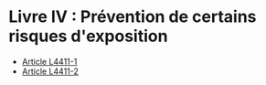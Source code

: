 # Livre IV : Prévention de certains risques d'exposition

* [Article L4411-1](./LEGIARTI000025021365.md)
* [Article L4411-2](./LEGIARTI000025021363.md)
